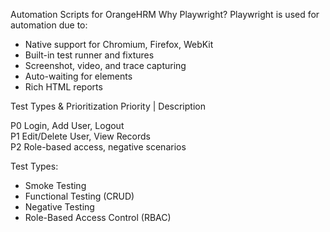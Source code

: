 
Automation Scripts for OrangeHRM
Why Playwright?
  Playwright is used for automation due to:
- Native support for Chromium, Firefox, WebKit
- Built-in test runner and fixtures
- Screenshot, video, and trace capturing
- Auto-waiting for elements
- Rich HTML reports


 Test Types & Prioritization
  Priority | Description                          

 P0         Login, Add User, Logout          
 P1         Edit/Delete User, View Records   
 P2         Role-based access, negative scenarios

  Test Types:
- Smoke Testing
- Functional Testing (CRUD)
- Negative Testing
- Role-Based Access Control (RBAC)
